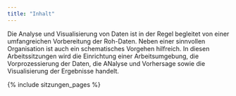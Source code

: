 ```yaml
---
title: "Inhalt"
---
```



Die Analyse und Visualisierung von Daten ist in der Regel begleitet von einer umfangreichen Vorbereitung der Roh-Daten. Neben einer sinnvollen Organisation ist auch ein schematisches Vorgehen hilfreich. In diesen Arbeitssitzungen wird die Einrichtung einer Arbeitsumgebung, die Vorprozessierung der Daten, die ANalyse und Vorhersage sowie die Visualisierung der Ergebnisse handelt. 
<!--more-->



{% include sitzungen_pages %}
